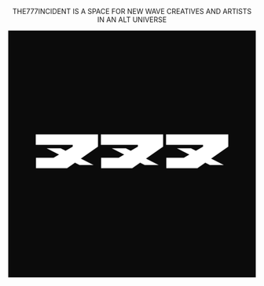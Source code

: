 <p align="center">THE777INCIDENT IS A SPACE FOR NEW WAVE CREATIVES AND ARTISTS IN AN ALT UNIVERSE</p>
<p align="center"><img src="public/icons/Logo%20Square.png" alt="Logo"></p>
